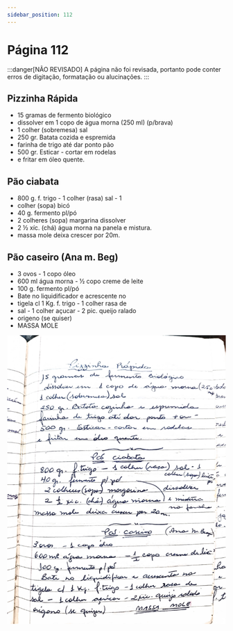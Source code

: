 ```yaml
---
sidebar_position: 112
---
```

# Página 112
:::danger[NÃO REVISADO]
A página não foi revisada, portanto pode conter erros de digitação, formatação ou alucinações.
:::
## Pizzinha Rápida

-   15 gramas de fermento biológico
-   dissolver em 1 copo de água morna (250 ml) (p/brava)
-   1 colher (sobremesa) sal
-   250 gr. Batata cozida e espremida
-   farinha de trigo até dar ponto pão
-   500 gr. Esticar - cortar em rodelas
-   e fritar em óleo quente.

## Pão ciabata

-   800 g. f. trigo - 1 colher (rasa) sal - 1
-   colher (sopa) bicó
-   40 g. fermento pl/pó
-   2 colheres (sopa) margarina dissolver
-   2 ½ xíc. (chá) água morna na panela e mistura.
-   massa mole deixa crescer por 20m.

## Pão caseiro (Ana m. Beg)

-   3 ovos - 1 copo óleo
-   600 ml água morna - ½ copo creme de leite
-   100 g. fermento pl/pó
-   Bate no liquidificador e acrescente no
-   tigela cl 1 Kg. f. trigo - 1 colher rasa de
-   sal - 1 colher açucar - 2 pic. queijo ralado
-   origeno (se quiser)
-   MASSA MOLE

![imagem base](./images/page_112.png)